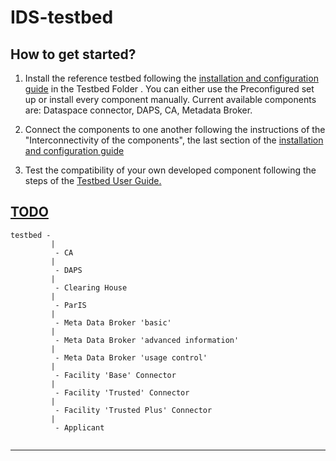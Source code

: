 # IDS-testbed

## How to get started?

1. Install the reference testbed following the [installation and configuration guide](./README.md) in the Testbed Folder . You can either use the Preconfigured set up or install every component manually. Current available components are: Dataspace connector, DAPS, CA, Metadata Broker.

2. Connect the components to one another following the instructions of the "Interconnectivity of the components", the last section of the [installation and configuration guide](./README.md)

3. Test the compatibility of your own developed component following the steps of the [Testbed User Guide.](./TestbedUserGuide.md)

## [TODO](./TODO.md)

```
testbed -
         |
          - CA
         |
          - DAPS
         |
          - Clearing House          
         |
          - ParIS
         |
          - Meta Data Broker 'basic'
         |
          - Meta Data Broker 'advanced information'
         |
          - Meta Data Broker 'usage control'          
         |
          - Facility 'Base' Connector
         |
          - Facility 'Trusted' Connector 
         |
          - Facility 'Trusted Plus' Connector
         |
          - Applicant          
          
```

---

